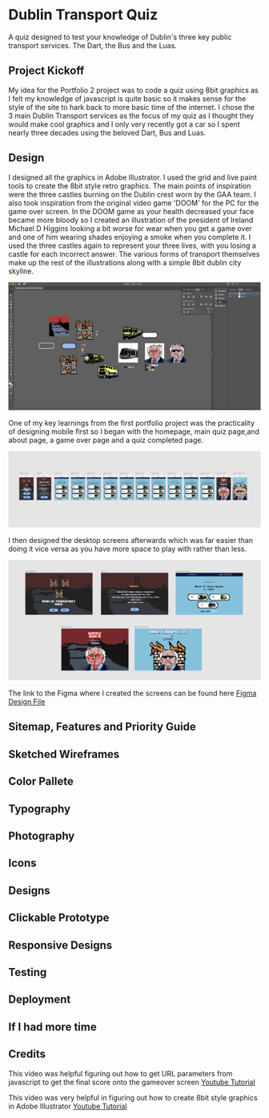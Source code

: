 # Dublin Transport Quiz

A quiz designed to test your knowledge of Dublin's three key public transport services. The Dart, the Bus and the Luas.

## Project Kickoff

My idea for the Portfolio 2 project was to code a quiz using 8bit graphics as I felt my knowledge of javascript is quite basic so it makes sense for the style of the site to hark back to more basic time of the internet. I chose the 3 main Dublin Transport services as the focus of my quiz as I thought they would make cool graphics and I only very recently got a car so I spent nearly three decades using the beloved Dart, Bus and Luas. 

## Design

I designed all the graphics in Adobe Illustrator. I used the grid and live paint tools to create the 8bit style retro graphics. The main points of inspiration were the three castles burning on the Dublin crest worn by the GAA team. I also took inspiration from the original video game 'DOOM' for the PC for the game over screen. In the DOOM game as your health decreased your face became more bloody so I created an illustration of the president of Ireland Michael D Higgins looking a bit worse for wear when you get a game over and one of him wearing shades enjoying a smoke when you complete it. I used the three castles again to represent your three lives, with you losing a castle for each incorrect answer. 
The various forms of transport themselves make up the rest of the illustrations along with a simple 8bit dublin city skyline. 

![Graphics](/assets/images/graphics.png)

One of my key learnings from the first portfolio project was the practicality of designing mobile first so I began with the homepage, main quiz page,and about page, a game over page and a quiz completed page. 

![Mobile Screens](/assets/images/mobile_screens.png)

I then designed the desktop screens afterwards which was far easier than doing it vice versa as you have more space to play with rather than less. 

![Desktop Screens](/assets/images/desktop_screens.png)

The link to the Figma where I created the screens can be found here [Figma Design File](https://www.figma.com/file/JGjOtJ32DX9stmCM0YSNvB/Untitled?node-id=27%3A601497)

## Sitemap, Features and Priority Guide


## Sketched Wireframes


## Color Pallete 

## Typography

## Photography


## Icons


## Designs


## Clickable Prototype


## Responsive Designs


## Testing

## Deployment

## If I had more time

## Credits

This video was helpful figuring out how to get URL parameters from javascript to get the final score onto the gameover screen [Youtube Tutorial](https://www.youtube.com/watch?v=j3-LV3XxhVg&ab_channel=ProcureEminence)

This video was very helpful in figuring out how to create 8bit style graphics in Adobe Illustrator [Youtube Tutorial](https://www.youtube.com/watch?v=krTF_DLe96c&ab_channel=MakeItPOP)









